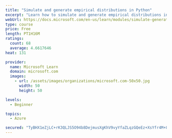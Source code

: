 ```yaml
---
title: "Simulate and generate empirical distributions in Python"
excerpt: "Learn how to simulate and generate empirical distributions in Python"
webUrl: https://docs.microsoft.com/en-us/learn/modules/simulate-generate-empirical-distributions-python/
type: course
price: Free
length: PT1H16M
ratings:
  count: 68
  average: 4.6617646
heat: 131

provider:
  name: Microsoft Learn
  domain: microsoft.com
  images:
    - url: /assets/images/organizations/microsoft.com-50x50.jpg
      width: 50
      height: 50

levels:
  - Beginner

topics:
  - Azure

secured: "TyBHX1eZjLC+rK3QLJS5O94b8DejmusXgKhV9vyYfaZLqzGQeEz+XsYfr4M+8DzbMOUyeNPWG4IeBMljzZeFO/jJTzxCYQCab/qRlN4C39IJNoeXowQxG0I51RzPktqlOI5Skcj++NhzwcVm8jvV1codRsWcKUwLRr1foGEkmLcOCLykkiNxf4sNBqi4zU9aHwZG4ZkHSmWX4TLdXtarWxot0sC6fd8C9n6b++YNbJ/spiNH0s3wMyYVdQnO8czQeY4HJeBTmypwK2XCLhKpfaex0zSnov+4Wv8jacEj1M/81IGFoqEgHq67VuXiiVtfmlTfv0y2wW0FGJisrH9ogzpM2UFPzPzPxMnnKB3JTngCq0RzkDpWoBuGuyunh4I8QZxGyid+Wcum7Zd3wR9pYnObN1W5Y1DpJ42L0duvtIc=;ETDmW/4QuB0ThP8BLRNU+g=="
---
```


